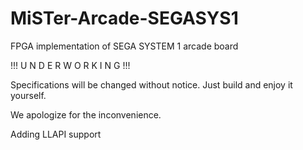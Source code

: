 # MiSTer-Arcade-SEGASYS1
FPGA implementation of SEGA SYSTEM 1 arcade board

!!! U N D E R  W O R K I N G !!!

Specifications will be changed without notice.
Just build and enjoy it yourself.


We apologize for the inconvenience.

Adding LLAPI support

